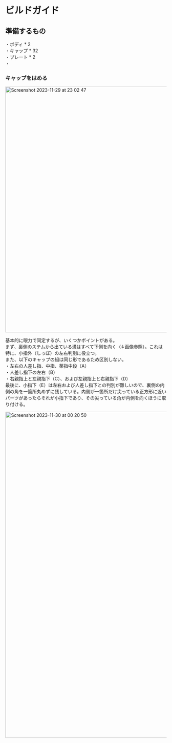 # ビルドガイド  
## 準備するもの  
・ボディ * 2  
・キャップ * 32  
・プレート * 2  
・


### キャップをはめる   
<img width="768" alt="Screenshot 2023-11-29 at 23 02 47" src="https://github.com/TakumaOnishi/Fish_Keyboard/assets/85474111/3745ce6b-6776-48ba-9033-d939430cdc27">   
   
基本的に眼力で同定するが、いくつかポイントがある。   
まず、裏側のステムから出ている溝はすべて下側を向く（↓画像参照）。これは特に、小指外（しっぽ）の左右判別に役立つ。   
また、以下のキャップの組は同じ形であるため区別しない。   
・左右の人差し指、中指、薬指中段（A）   
・人差し指下の左右（B）   
・右親指上と左親指下（C）、および左親指上と右親指下（D）   
最後に、小指下（E）は左右および人差し指下との判別が難しいので、裏側の内側の角を一箇所丸めずに残している。内側が一箇所だけ尖っている正方形に近いパーツがあったらそれが小指下であり、その尖っている角が内側を向くほうに取り付ける。 
  
<img width="1019" alt="Screenshot 2023-11-30 at 00 20 50" src="https://github.com/TakumaOnishi/Fish_Keyboard/assets/85474111/2d9a73d7-51ae-4513-8152-f7c949d4d1e9">  

